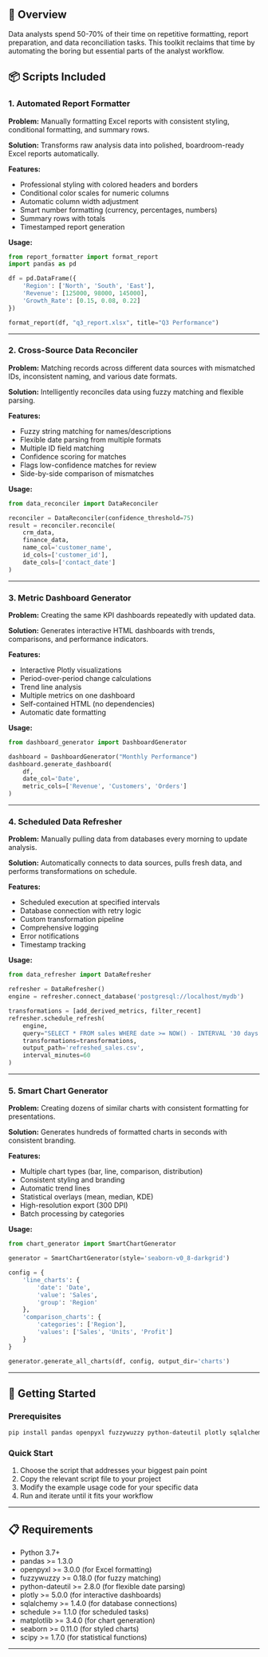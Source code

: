
## 🎯 Overview

Data analysts spend 50-70% of their time on repetitive formatting, report preparation, and data reconciliation tasks. This toolkit reclaims that time by automating the boring but essential parts of the analyst workflow.

## 📦 Scripts Included

### 1. Automated Report Formatter
**Problem:** Manually formatting Excel reports with consistent styling, conditional formatting, and summary rows.

**Solution:** Transforms raw analysis data into polished, boardroom-ready Excel reports automatically.

**Features:**
- Professional styling with colored headers and borders
- Conditional color scales for numeric columns
- Automatic column width adjustment
- Smart number formatting (currency, percentages, numbers)
- Summary rows with totals
- Timestamped report generation

**Usage:**
```python
from report_formatter import format_report
import pandas as pd

df = pd.DataFrame({
    'Region': ['North', 'South', 'East'],
    'Revenue': [125000, 98000, 145000],
    'Growth_Rate': [0.15, 0.08, 0.22]
})

format_report(df, "q3_report.xlsx", title="Q3 Performance")
```

---

### 2. Cross-Source Data Reconciler
**Problem:** Matching records across different data sources with mismatched IDs, inconsistent naming, and various date formats.

**Solution:** Intelligently reconciles data using fuzzy matching and flexible parsing.

**Features:**
- Fuzzy string matching for names/descriptions
- Flexible date parsing from multiple formats
- Multiple ID field matching
- Confidence scoring for matches
- Flags low-confidence matches for review
- Side-by-side comparison of mismatches

**Usage:**
```python
from data_reconciler import DataReconciler

reconciler = DataReconciler(confidence_threshold=75)
result = reconciler.reconcile(
    crm_data, 
    finance_data,
    name_col='customer_name',
    id_cols=['customer_id'],
    date_cols=['contact_date']
)
```

---

### 3. Metric Dashboard Generator
**Problem:** Creating the same KPI dashboards repeatedly with updated data.

**Solution:** Generates interactive HTML dashboards with trends, comparisons, and performance indicators.

**Features:**
- Interactive Plotly visualizations
- Period-over-period change calculations
- Trend line analysis
- Multiple metrics on one dashboard
- Self-contained HTML (no dependencies)
- Automatic date formatting

**Usage:**
```python
from dashboard_generator import DashboardGenerator

dashboard = DashboardGenerator("Monthly Performance")
dashboard.generate_dashboard(
    df,
    date_col='Date',
    metric_cols=['Revenue', 'Customers', 'Orders']
)
```

---

### 4. Scheduled Data Refresher
**Problem:** Manually pulling data from databases every morning to update analysis.

**Solution:** Automatically connects to data sources, pulls fresh data, and performs transformations on schedule.

**Features:**
- Scheduled execution at specified intervals
- Database connection with retry logic
- Custom transformation pipeline
- Comprehensive logging
- Error notifications
- Timestamp tracking

**Usage:**
```python
from data_refresher import DataRefresher

refresher = DataRefresher()
engine = refresher.connect_database('postgresql://localhost/mydb')

transformations = [add_derived_metrics, filter_recent]
refresher.schedule_refresh(
    engine, 
    query="SELECT * FROM sales WHERE date >= NOW() - INTERVAL '30 days'",
    transformations=transformations,
    output_path='refreshed_sales.csv',
    interval_minutes=60
)
```

---

### 5. Smart Chart Generator
**Problem:** Creating dozens of similar charts with consistent formatting for presentations.

**Solution:** Generates hundreds of formatted charts in seconds with consistent branding.

**Features:**
- Multiple chart types (bar, line, comparison, distribution)
- Consistent styling and branding
- Automatic trend lines
- Statistical overlays (mean, median, KDE)
- High-resolution export (300 DPI)
- Batch processing by categories

**Usage:**
```python
from chart_generator import SmartChartGenerator

generator = SmartChartGenerator(style='seaborn-v0_8-darkgrid')

config = {
    'line_charts': {
        'date': 'Date',
        'value': 'Sales',
        'group': 'Region'
    },
    'comparison_charts': {
        'categories': ['Region'],
        'values': ['Sales', 'Units', 'Profit']
    }
}

generator.generate_all_charts(df, config, output_dir='charts')
```

---

## 🚀 Getting Started

### Prerequisites
```bash
pip install pandas openpyxl fuzzywuzzy python-dateutil plotly sqlalchemy schedule matplotlib seaborn scipy
```

### Quick Start
1. Choose the script that addresses your biggest pain point
2. Copy the relevant script file to your project
3. Modify the example usage code for your specific data
4. Run and iterate until it fits your workflow

---

## 📋 Requirements

- Python 3.7+
- pandas >= 1.3.0
- openpyxl >= 3.0.0 (for Excel formatting)
- fuzzywuzzy >= 0.18.0 (for fuzzy matching)
- python-dateutil >= 2.8.0 (for flexible date parsing)
- plotly >= 5.0.0 (for interactive dashboards)
- sqlalchemy >= 1.4.0 (for database connections)
- schedule >= 1.1.0 (for scheduled tasks)
- matplotlib >= 3.4.0 (for chart generation)
- seaborn >= 0.11.0 (for styled charts)
- scipy >= 1.7.0 (for statistical functions)

---


